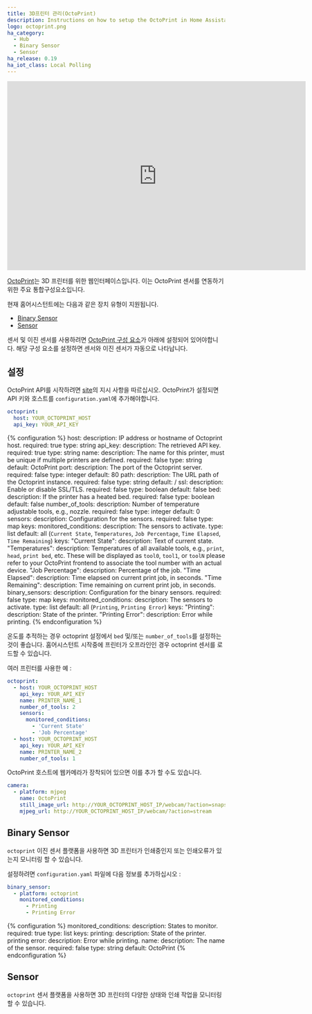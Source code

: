 ```yaml
---
title: 3D프린터 관리(OctoPrint)
description: Instructions on how to setup the OctoPrint in Home Assistant.
logo: octoprint.png
ha_category:
  - Hub
  - Binary Sensor
  - Sensor
ha_release: 0.19
ha_iot_class: Local Polling
---
```


<div class='videoWrapper'>
<iframe width="690" height="437" src="https://www.youtube.com/embed/LCFdcDvUjcg?list=PLWlpiQXaMerTyzl_Pe1PEloZTj9MoU5cl" frameborder="0" allow="accelerometer; autoplay; encrypted-media; gyroscope; picture-in-picture" allowfullscreen></iframe>
</div>

[OctoPrint](https://octoprint.org/)는 3D 프린터를 위한 웹인터페이스입니다. 이는 OctoPrint 센서를 연동하기위한 주요 통합구성요소입니다.

현재 홈어시스턴트에는 다음과 같은 장치 유형이 지원됩니다.

- [Binary Sensor](#binary-sensor)
- [Sensor](#sensor)

<div class='note'>
센서 및 이진 센서를 사용하려면 <a href="#configuration">OctoPrint 구성 요소</a>가 아래에 설정되어 있어야합니다. 해당 구성 요소를 설정하면 센서와 이진 센서가 자동으로 나타납니다.
</div>

## 설정

OctoPrint API를 시작하려면 [site](https://docs.octoprint.org/en/master/api/general.html)의 지시 사항을 따르십시오. OctoPrint가 설정되면 API 키와 호스트를 `configuration.yaml`에 추가해야합니다.

```yaml
octoprint:
  host: YOUR_OCTOPRINT_HOST
  api_key: YOUR_API_KEY
```

{% configuration %}
host:
  description: IP address or hostname of Octoprint host.
  required: true
  type: string
api_key:
  description: The retrieved API key.
  required: true
  type: string
name:
  description: The name for this printer, must be unique if multiple printers are defined.
  required: false
  type: string
  default: OctoPrint
port:
  description: The port of the Octoprint server.
  required: false
  type: integer
  default: 80
path:
  description: The URL path of the Octoprint instance.
  required: false
  type: string
  default: /
ssl:
  description: Enable or disable SSL/TLS.
  required: false
  type: boolean
  default: false
bed:
  description: If the printer has a heated bed.
  required: false
  type: boolean
  default: false
number_of_tools:
  description: Number of temperature adjustable tools, e.g., nozzle.
  required: false
  type: integer
  default: 0
sensors:
  description: Configuration for the sensors.
  required: false
  type: map
  keys:
    monitored_conditions:
      description: The sensors to activate.
      type: list
      default: all (`Current State`, `Temperatures`, `Job Percentage`, `Time Elapsed`, `Time Remaining`)
      keys:
        "Current State":
          description: Text of current state.
        "Temperatures":
          description: Temperatures of all available tools, e.g., `print`, `head`, `print bed`, etc. These will be displayed as `tool0`, `tool1`, or `toolN` please refer to your OctoPrint frontend to associate the tool number with an actual device.
        "Job Percentage":
          description: Percentage of the job.
        "Time Elapsed":
          description: Time elapsed on current print job, in seconds.
        "Time Remaining":
          description: Time remaining on current print job, in seconds.
binary_sensors:
  description: Configuration for the binary sensors.
  required: false
  type: map
  keys:
    monitored_conditions:
      description: The sensors to activate.
      type: list
      default: all (`Printing`, `Printing Error`)
      keys:
        "Printing":
          description: State of the printer.
        "Printing Error":
          description: Error while printing.
{% endconfiguration %}

<div class='note'>

온도를 추적하는 경우 octoprint 설정에서 `bed` 및/또는 `number_of_tools`를 설정하는 것이 좋습니다. 홈어시스턴트 시작중에 프린터가 오프라인인 경우 octoprint 센서를 로드할 수 있습니다.

</div>

여러 프린터를 사용한 예 :

```yaml
octoprint:
  - host: YOUR_OCTOPRINT_HOST
    api_key: YOUR_API_KEY
    name: PRINTER_NAME_1
    number_of_tools: 2
    sensors:
      monitored_conditions:
        - 'Current State'
        - 'Job Percentage'
  - host: YOUR_OCTOPRINT_HOST
    api_key: YOUR_API_KEY
    name: PRINTER_NAME_2
    number_of_tools: 1
```

OctoPrint 호스트에 웹카메라가 장착되어 있으면 이를 추가 할 수도 있습니다.

```yaml
camera:
  - platform: mjpeg
    name: OctoPrint
    still_image_url: http://YOUR_OCTOPRINT_HOST_IP/webcam/?action=snapshot
    mjpeg_url: http://YOUR_OCTOPRINT_HOST_IP/webcam/?action=stream
```

## Binary Sensor

`octoprint` 이진 센서 플랫폼을 사용하면 3D 프린터가 인쇄중인지 또는 인쇄오류가 있는지 모니터링 할 수 있습니다.

설정하려면 `configuration.yaml` 파일에 다음 정보를 추가하십시오 :

```yaml
binary_sensor:
  - platform: octoprint
    monitored_conditions:
      - Printing
      - Printing Error
```

{% configuration %}
monitored_conditions:
  description: States to monitor.
  required: true
  type: list
  keys:
    printing:
      description: State of the printer.
    printing error:
      description: Error while printing.
name:
  description: The name of the sensor.
  required: false
  type: string
  default: OctoPrint
{% endconfiguration %}

## Sensor

`octoprint` 센서 플랫폼을 사용하면 3D 프린터의 다양한 상태와 인쇄 작업을 모니터링 할 수 있습니다.